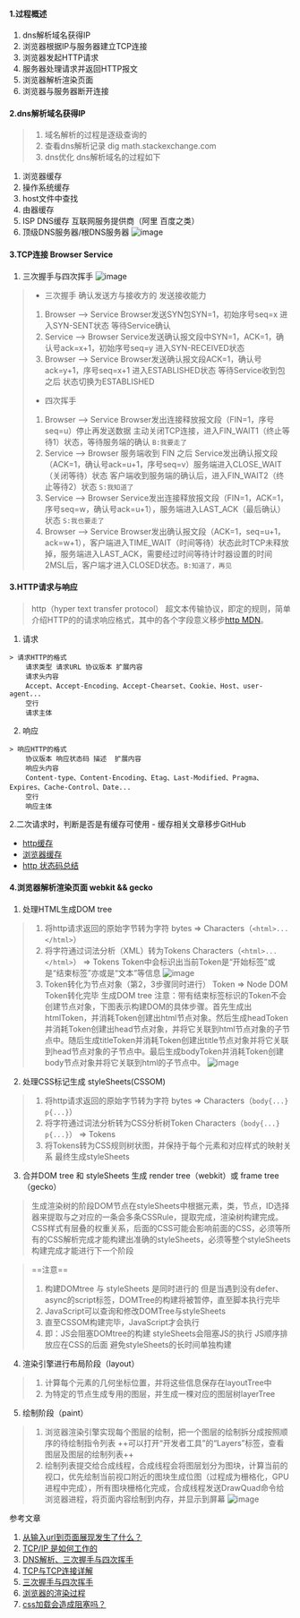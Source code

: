 <!--
 * @Descripttion: 
 * @Author: ganbowen
 * @Date: 2019-11-26 20:36:36
 * @LastEditors: ganbowen
 * @LastEditTime: 2019-12-03 16:27:53
 -->
#### 1.过程概述
1. dns解析域名获得IP
2. 浏览器根据IP与服务器建立TCP连接
3. 浏览器发起HTTP请求
4. 服务器处理请求并返回HTTP报文
5. 浏览器解析渲染页面
6. 浏览器与服务器断开连接
#### 2.dns解析域名获得IP  
> 1. 域名解析的过程是逐级查询的 
> 2. 查看dns解析记录 dig math.stackexchange.com
> 3. dns优化 
dns解析域名的过程如下
1. 浏览器缓存
2. 操作系统缓存
3. host文件中查找
4. 由器缓存
5. ISP DNS缓存 互联网服务提供商（阿里 百度之类）
6. 顶级DNS服务器/根DNS服务器
![image](https://raw.githubusercontent.com/ganbowengo/imgs/master/articleImg/dns%E8%A7%A3%E6%9E%90%E8%A7%A3%E6%9E%90%E8%BF%87%E7%A8%8B.png)
#### 3.TCP连接 Browser Service
1. 三次握手与四次挥手
![image](https://raw.githubusercontent.com/ganbowengo/imgs/master/articleImg/440ee50de56edc27c6b3c992b3a25844.png)
> - 三次握手 确认发送方与接收方的 发送接收能力
> 1. Browser ——> Service Browser发送SYN包SYN=1，初始序号seq=x 进入SYN-SENT状态 等待Service确认
> 2. Service ——> Browser Service发送确认报文段中SYN=1，ACK=1，确认号ack=x+1，初始序号seq=y 进入SYN-RECEIVED状态 
> 3. Browser ——> Service Browser发送确认报文段ACK=1，确认号ack=y+1，序号seq=x+1 进入ESTABLISHED状态 等待Service收到包之后 状态切换为ESTABLISHED
> - 四次挥手
> 1. Browser ——> Service 
> Browser发出连接释放报文段（FIN=1，序号seq=u）停止再发送数据  主动关闭TCP连接，进入FIN_WAIT1（终止等待1）状态，等待服务端的确认   `B:我要走了`
> 2. Service ——> Browser 
> 服务端收到 FIN 之后 Service发出确认报文段（ACK=1，确认号ack=u+1，序号seq=v）服务端进入CLOSE_WAIT（关闭等待）状态 客户端收到服务端的确认后，进入FIN_WAIT2（终止等待2）状态  `S:我知道了`
> 3. Service ——> Browser
> Service发出连接释放报文段（FIN=1，ACK=1，序号seq=w，确认号ack=u+1），服务端进入LAST_ACK（最后确认）状态 `S:我也要走了`
> 4. Browser ——> Service
> Browser发出确认报文段（ACK=1，seq=u+1，ack=w+1），客户端进入TIME_WAIT（时间等待）状态此时TCP未释放掉，服务端进入LAST_ACK，需要经过时间等待计时器设置的时间2MSL后，客户端才进入CLOSED状态。`B:知道了，再见`

#### 3.HTTP请求与响应
> http（hyper text transfer protocol） 超文本传输协议，即定的规则，简单介绍HTTP的的请求响应格式，其中的各个字段意义移步[http MDN](https://developer.mozilla.org/zh-CN/docs/Web/HTTP)。
1. 请求
```
> 请求HTTP的格式
    请求类型 请求URL 协议版本 扩展内容
    请求头内容
    Accept、Accept-Encoding、Accept-Chearset、Cookie、Host、user-agent...
    空行
    请求主体
```
2. 响应
```
> 响应HTTP的格式
    协议版本 响应状态码 描述  扩展内容
    响应头内容
    Content-type、Content-Encoding、Etag、Last-Modified、Pragma、Expires、Cache-Control、Date...
    空行
    响应主体
```
2.二次请求时，判断是否是有缓存可使用 - 缓存相关文章移步GitHub
- [http缓存](https://github.com/ganbowengo/article/blob/master/%E7%8E%B0%E4%BB%A3%E5%89%8D%E7%AB%AF%E6%8A%80%E6%9C%AF%E8%A7%A3%E6%9E%90%E7%AC%94%E8%AE%B0/http%E7%BC%93%E5%AD%98.md)
- [浏览器缓存](https://github.com/ganbowengo/article/blob/master/%E7%8E%B0%E4%BB%A3%E5%89%8D%E7%AB%AF%E6%8A%80%E6%9C%AF%E8%A7%A3%E6%9E%90%E7%AC%94%E8%AE%B0/%E6%B5%8F%E8%A7%88%E5%99%A8%E7%BC%93%E5%AD%98.md)
- [http 状态码总结](https://github.com/ganbowengo/article/blob/master/http/http%20%E7%8A%B6%E6%80%81%E7%A0%81%E6%80%BB%E7%BB%93.md)

#### 4.浏览器解析渲染页面 webkit && gecko
1. 处理HTML生成DOM tree
> 1. 将http请求返回的原始字节转为字符  bytes =>  Characters（`<html>...</html>`）
> 2. 将字符通过词法分析（XML）转为Tokens Characters（`<html>...</html>`） => Tokens Token中会标识出当前Token是“开始标签”或是“结束标签”亦或是“文本”等信息
![image](https://raw.githubusercontent.com/ganbowengo/imgs/master/articleImg/HTML%E8%BD%AC%E4%B8%BAtokens.png)
> 3. Token转化为节点对象（第2，3步骤同时进行） Token => Node DOM Token转化完毕 生成DOM tree 注意：带有结束标签标识的Token不会创建节点对象，下图表示构建DOM的具体步骤。首先生成出htmlToken，并消耗Token创建出html节点对象。然后生成headToken并消耗Token创建出head节点对象，并将它关联到html节点对象的子节点中。随后生成titleToken并消耗Token创建出title节点对象并将它关联到head节点对象的子节点中。最后生成bodyToken并消耗Token创建body节点对象并将它关联到html的子节点中。
![image](https://raw.githubusercontent.com/ganbowengo/imgs/master/articleImg/Tokens%E8%BD%AC%E4%B8%BANode%20DOM.webp)
2. 处理CSS标记生成 styleSheets(CSSOM)
> 1. 将http请求返回的原始字节转为字符  bytes =>  Characters（`body{...} p{...}`）
> 2. 将字符通过词法分析转为CSS分析树Token  Characters（`body{...} p{...}`） => Tokens
> 3. 将Tokens转为CSS规则树状图，并保持于每个元素和对应样式的映射关系 最终生成styleSheets
3. 合并DOM tree 和 styleSheets 生成 render tree（webkit）或 frame tree（gecko）
> 生成渲染树的阶段DOM节点在styleSheets中根据元素，类，节点，ID选择器来提取与之对应的一条会多条CSSRule，提取完成，渲染树构建完成。   CSS样式有层叠的权重关系，后面的CSS可能会影响前面的CSS，必须等所有的CSS解析完成才能构建出准确的styleSheets，必须等整个styleSheets构建完成才能进行下一个阶段 

> ==注意== 
> 1. 构建DOMtree 与 styleSheets 是同时进行的 但是当遇到没有defer、async的script标签，DOMTree的构建将被暂停，直至脚本执行完毕
> 2. JavaScript可以查询和修改DOMTree与styleSheets
> 3. 直至CSSOM构建完毕，JavaScript才会执行
> 4. 即：JS会阻塞DOMtree的构建 styleSheets会阻塞JS的执行 JS顺序排放应在CSS的后面 避免styleSheets的长时间单独构建
4. 渲染引擎进行布局阶段（layout）
> 1. 计算每个元素的几何坐标位置，并将这些信息保存在layoutTree中
> 2. 为特定的节点生成专用的图层，并生成一棵对应的图层树layerTree
5. 绘制阶段（paint）
> 1. 浏览器渲染引擎实现每个图层的绘制，把一个图层的绘制拆分成按照顺序的待绘制指令列表 ++可以打开“开发者工具”的“Layers”标签，查看图层及图层的绘制列表++
> 2. 绘制列表提交给合成线程，合成线程会将图层划分为图块，计算当前的视口，优先绘制当前视口附近的图块生成位图（过程成为栅格化，GPU进程中完成），所有图块栅格化完成，合成线程发送DrawQuad命令给浏览器进程，将页面内容绘制到内存，并显示到屏幕
![image](https://raw.githubusercontent.com/ganbowengo/imgs/master/articleImg/%E6%B5%8F%E8%A7%88%E5%99%A8%E6%B8%B2%E6%9F%93%E8%BF%87%E7%A8%8B.png)

参考文章
1. [从输入url到页面展现发生了什么？](https://segmentfault.com/a/1190000013522717)
2. [TCP/IP 是如何工作的](https://time.geekbang.org/column/article/113550)
3. [DNS解析、三次握手与四次挥手](https://zhuanlan.zhihu.com/p/23155051)
4. [TCP与TCP连接详解](https://zhuanlan.zhihu.com/p/53374516)
5. [三次握手与四次挥手](https://juejin.im/post/5d9c284b518825095879e7a5)
6. [浏览器的渲染过程](https://zhuanlan.zhihu.com/p/74792085) 
7. [css加载会造成阻塞吗？](https://juejin.im/post/5b88ddca6fb9a019c7717096)
